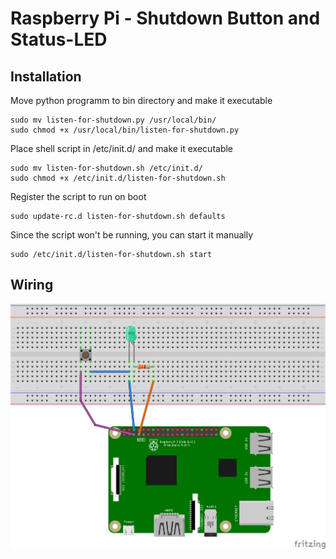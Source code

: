 # Raspberry Pi - Shutdown Button and Status-LED

## Installation
Move python programm to bin directory and make it executable
```shell
sudo mv listen-for-shutdown.py /usr/local/bin/
sudo chmod +x /usr/local/bin/listen-for-shutdown.py
```

Place shell script in /etc/init.d/ and make it executable
```shell
sudo mv listen-for-shutdown.sh /etc/init.d/
sudo chmod +x /etc/init.d/listen-for-shutdown.sh
```

Register the script to run on boot
```shell
sudo update-rc.d listen-for-shutdown.sh defaults
```

Since the script won't be running, you can start it manually
```shell
sudo /etc/init.d/listen-for-shutdown.sh start
```

## Wiring
![layout](doc/layout_bb.png)